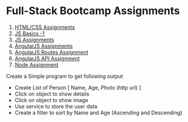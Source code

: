 # Full-Stack Bootcamp Assignments

1. [HTML/CSS Assignments](./html_css_assignments.md)
2. [JS Basics -1 ](./js_basic_1.md)
3. [JS Assignments](./js_assignments.md)
4. [AngularJS Assignments](./angularjs_assignment.md)
5. [AngularJS Routes Assignment ](./angularjs_routes.md)
6. [AngularJS API Assignment ](./angular-api.md)
7. [Node Assignment ](./node-js.md)

Create a  Simple program to get following output
 * Create List of Person [ Name, Age, Photo (http url) ]
 * Click on object to show details
 * Click on object to show image
 * Use service to store the user data
 * Create a filter to sort by Name and Age (Ascending and Descending)


